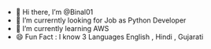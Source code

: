 - 👋 Hi there, I’m @Binal01 
- 👀 I’m currerntly looking for Job as Python Developer
- 🌱 I’m currently learning AWS 
- 😄 Fun Fact : I know 3 Languages English , Hindi , Gujarati

